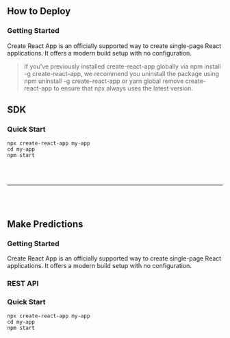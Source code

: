 ## <a id="how-to-deploy"></a> How to Deploy

### <a id="how-to-deploy-getting-started"></a> Getting Started
Create React App is an officially supported way to create single-page React applications. It offers a modern build setup with no configuration.

> If you've previously installed create-react-app globally via npm install -g create-react-app, we recommend you uninstall the package using npm uninstall -g create-react-app or yarn global remove create-react-app to ensure that npx always uses the latest version.

## <a id="how-to-deploy-SDK"></a>SDK

### Quick Start
```
npx create-react-app my-app
cd my-app
npm start
```

<br />
<br />
<hr />
<br />
<br />

## <a id="how-to-predict"></a> Make Predictions

### <a id="how-to-predict-getting-started"></a> Getting Started
Create React App is an officially supported way to create single-page React applications. It offers a modern build setup with no configuration.

### <a id="how-to-predict-rest-api"></a> REST API
### Quick Start
```
npx create-react-app my-app
cd my-app
npm start
```

